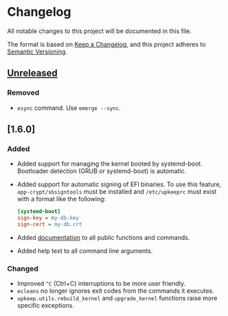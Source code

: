 # Changelog

All notable changes to this project will be documented in this file.

The format is based on [Keep a Changelog](https://keepachangelog.com/en/1.0.0/),
and this project adheres to
[Semantic Versioning](https://semver.org/spec/v2.0.0.html).

## [Unreleased]

### Removed

- `esync` command. Use `emerge --sync`.

## [1.6.0]

### Added

- Added support for managing the kernel booted by systemd-boot. Bootloader detection (GRUB or
  systemd-boot) is automatic.
- Added support for automatic signing of EFI binaries. To use this feature, `app-crypt/sbsigntools`
  must be installed and `/etc/upkeeprc` must exist with a format like the following:

  ```ini
  [systemd-boot]
  sign-key = my-db.key
  sign-cert = my-db.crt
  ```

- Added [documentation](https://upkeep.readthedocs.io/en/latest/) to all public functions and
  commands.
- Added help text to all command line arguments.

### Changed

- Improved `^C` (Ctrl+C) interruptions to be more user friendly.
- `ecleans` no longer ignores exit codes from the commands it executes.
- `upkeep.utils.rebuild_kernel` and `upgrade_kernel` functions raise more specific exceptions.

[unreleased]: https://github.com/Tatsh/upkeep/-/compare/v1.6.0...HEAD
